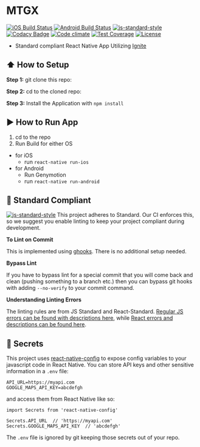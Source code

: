 # MTGX
[![iOS Build Status](https://www.bitrise.io/app/96424a50d999f170.svg?token=niy_FwaKFWnvZgVW4DKBuw&branch=master)](https://www.bitrise.io/app/96424a50d999f170)
[![Android Build Status](https://www.bitrise.io/app/17dd66558fcc0b67.svg?token=ec2rfIqY43HPf-cyvg_m_Q&branch=master)](https://www.bitrise.io/app/17dd66558fcc0b67)
[![js-standard-style](https://img.shields.io/badge/code%20style-standard-brightgreen.svg?style=flat)](http://standardjs.com/)
[![Codacy Badge](https://api.codacy.com/project/badge/Grade/e74a0351ec794f2a9eda900f3e79893f)](https://www.codacy.com/app/eduardomoroni/mtgx?utm_source=github.com&amp;utm_medium=referral&amp;utm_content=eduardomoroni/mtgx&amp;utm_campaign=Badge_Grade)
[![Code climate](https://codeclimate.com/github/eduardomoroni/mtgx/badges/gpa.svg)](https://codeclimate.com/github/eduardomoroni/mtgx)
[![Test Coverage](https://codeclimate.com/github/eduardomoroni/mtgx/badges/coverage.svg)](https://codeclimate.com/github/eduardomoroni/mtgx/coverage)
[![License](https://img.shields.io/badge/license-MIT-green.svg?style=flat)](https://github.com/eduardomoroni/mtgx/blob/master/LICENSE)

* Standard compliant React Native App Utilizing [Ignite](https://github.com/infinitered/ignite)

## :arrow_up: How to Setup

**Step 1:** git clone this repo:

**Step 2:** cd to the cloned repo:

**Step 3:** Install the Application with `npm install`


## :arrow_forward: How to Run App

1. cd to the repo
2. Run Build for either OS
  * for iOS
    * run `react-native run-ios`
  * for Android
    * Run Genymotion
    * run `react-native run-android`

## :no_entry_sign: Standard Compliant

[![js-standard-style](https://cdn.rawgit.com/feross/standard/master/badge.svg)](https://github.com/feross/standard)
This project adheres to Standard.  Our CI enforces this, so we suggest you enable linting to keep your project compliant during development.

**To Lint on Commit**

This is implemented using [ghooks](https://github.com/gtramontina/ghooks). There is no additional setup needed.

**Bypass Lint**

If you have to bypass lint for a special commit that you will come back and clean (pushing something to a branch etc.) then you can bypass git hooks with adding `--no-verify` to your commit command.

**Understanding Linting Errors**

The linting rules are from JS Standard and React-Standard.  [Regular JS errors can be found with descriptions here](http://eslint.org/docs/rules/), while [React errors and descriptions can be found here](https://github.com/yannickcr/eslint-plugin-react).

## :closed_lock_with_key: Secrets

This project uses [react-native-config](https://github.com/luggit/react-native-config) to expose config variables to your javascript code in React Native. You can store API keys
and other sensitive information in a `.env` file:

```
API_URL=https://myapi.com
GOOGLE_MAPS_API_KEY=abcdefgh
```

and access them from React Native like so:

```
import Secrets from 'react-native-config'

Secrets.API_URL  // 'https://myapi.com'
Secrets.GOOGLE_MAPS_API_KEY  // 'abcdefgh'
```

The `.env` file is ignored by git keeping those secrets out of your repo.
